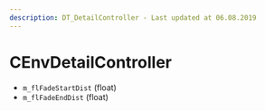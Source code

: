 ```yaml
---
description: DT_DetailController - Last updated at 06.08.2019
---
```


# CEnvDetailController


* `m_flFadeStartDist` (float)
* `m_flFadeEndDist` (float)